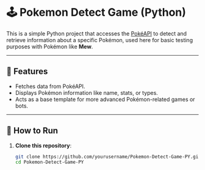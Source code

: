 # 🕹️ Pokemon Detect Game (Python)

This is a simple Python project that accesses the [PokéAPI](https://pokeapi.co/) to detect and retrieve information about a specific Pokémon, used here for basic testing purposes with Pokémon like **Mew**.

---

## 📌 Features

- Fetches data from PokéAPI.
- Displays Pokémon information like name, stats, or types.
- Acts as a base template for more advanced Pokémon-related games or bots.

---

## 🚀 How to Run

1. **Clone this repository**:
   ```bash
   git clone https://github.com/yourusername/Pokemon-Detect-Game-PY.git
   cd Pokemon-Detect-Game-PY
